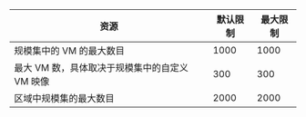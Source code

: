 | 资源 | 默认限制 | 最大限制 |
| --- | --- | --- |
| 规模集中的 VM 的最大数目 |1000 |1000 |
| 最大 VM 数，具体取决于规模集中的自定义 VM 映像|300 |300 |
| 区域中规模集的最大数目 |2000 |2000 |

<!--ms.date: 09/28/2017-->
